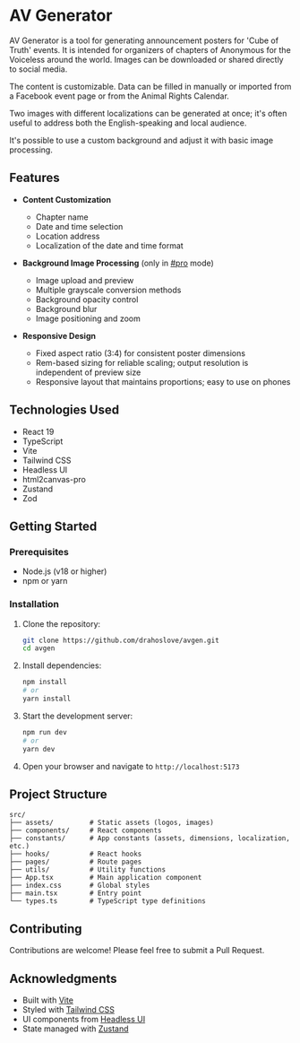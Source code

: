 # AV Generator

AV Generator is a tool for generating announcement posters for 'Cube of Truth' events. It is intended for organizers of chapters of Anonymous for the Voiceless around the world. Images can be downloaded or shared directly to social media.

The content is customizable. Data can be filled in manually or imported from a Facebook event page or from the Animal Rights Calendar.

Two images with different localizations can be generated at once; it's often useful to address both the English-speaking and local audience.

It's possible to use a custom background and adjust it with basic image processing.

## Features

- **Content Customization**

  - Chapter name
  - Date and time selection
  - Location address
  - Localization of the date and time format

- **Background Image Processing** (only in [#pro](https://generator.cubeoftruth.com/#pro) mode)

  - Image upload and preview
  - Multiple grayscale conversion methods
  - Background opacity control
  - Background blur
  - Image positioning and zoom

- **Responsive Design**
  - Fixed aspect ratio (3:4) for consistent poster dimensions
  - Rem-based sizing for reliable scaling; output resolution is independent of preview size
  - Responsive layout that maintains proportions; easy to use on phones

## Technologies Used

- React 19
- TypeScript
- Vite
- Tailwind CSS
- Headless UI
- html2canvas-pro
- Zustand
- Zod

## Getting Started

### Prerequisites

- Node.js (v18 or higher)
- npm or yarn

### Installation

1. Clone the repository:

   ```bash
   git clone https://github.com/drahoslove/avgen.git
   cd avgen
   ```

2. Install dependencies:

   ```bash
   npm install
   # or
   yarn install
   ```

3. Start the development server:

   ```bash
   npm run dev
   # or
   yarn dev
   ```

4. Open your browser and navigate to `http://localhost:5173`

## Project Structure

```
src/
├── assets/         # Static assets (logos, images)
├── components/     # React components
├── constants/      # App constants (assets, dimensions, localization, etc.)
├── hooks/          # React hooks
├── pages/          # Route pages
├── utils/          # Utility functions
├── App.tsx         # Main application component
├── index.css       # Global styles
├── main.tsx        # Entry point
└── types.ts        # TypeScript type definitions
```

## Contributing

Contributions are welcome! Please feel free to submit a Pull Request.

## Acknowledgments

- Built with [Vite](https://vitejs.dev/)
- Styled with [Tailwind CSS](https://tailwindcss.com/)
- UI components from [Headless UI](https://headlessui.com/)
- State managed with [Zustand](https://zustand.com/)
